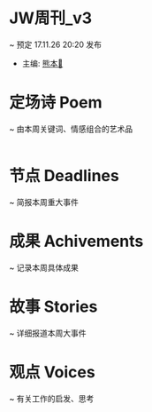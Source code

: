 # JW周刊_v3

~ 预定 17.11.26 20:20 发布

- 主编: [熊本🐻](https://github.com/zhangshiyinrunwithcc/zsy.github.io)

# 定场诗 Poem 
~ 由本周关键词、情感组合的艺术品
```
```

# 节点 Deadlines 
~ 简报本周重大事件

# 成果 Achivements 
~ 记录本周具体成果

# 故事 Stories 
~ 详细报道本周大事件

# 观点 Voices 
~ 有关工作的启发、思考
